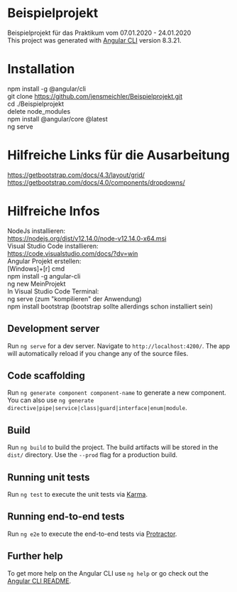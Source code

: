 # Beispielprojekt
Beispielprojekt für das Praktikum vom 07.01.2020 - 24.01.2020  
This project was generated with [Angular CLI](https://github.com/angular/angular-cli) version 8.3.21.

# Installation
npm install -g @angular/cli  
git clone https://github.com/jensmeichler/Beispielprojekt.git  
cd ./Beispielprojekt  
delete node_modules  
npm install @angular/core @latest  
ng serve  

# Hilfreiche Links für die Ausarbeitung
https://getbootstrap.com/docs/4.3/layout/grid/  
https://getbootstrap.com/docs/4.0/components/dropdowns/  

# Hilfreiche Infos
NodeJs installieren:  
	https://nodejs.org/dist/v12.14.0/node-v12.14.0-x64.msi  
Visual Studio Code installieren:  
	https://code.visualstudio.com/docs/?dv=win  
Angular Projekt erstellen:  
	[Windows]+[r] cmd  
	npm install -g angular-cli  
	ng new MeinProjekt  
In Visual Studio Code Terminal:  
	ng serve (zum "kompilieren" der Anwendung)  
	npm install bootstrap (bootstrap sollte allerdings schon installiert sein)  


## Development server

Run `ng serve` for a dev server. Navigate to `http://localhost:4200/`. The app will automatically reload if you change any of the source files.

## Code scaffolding

Run `ng generate component component-name` to generate a new component. You can also use `ng generate directive|pipe|service|class|guard|interface|enum|module`.

## Build

Run `ng build` to build the project. The build artifacts will be stored in the `dist/` directory. Use the `--prod` flag for a production build.

## Running unit tests

Run `ng test` to execute the unit tests via [Karma](https://karma-runner.github.io).

## Running end-to-end tests

Run `ng e2e` to execute the end-to-end tests via [Protractor](http://www.protractortest.org/).

## Further help

To get more help on the Angular CLI use `ng help` or go check out the [Angular CLI README](https://github.com/angular/angular-cli/blob/master/README.md).
